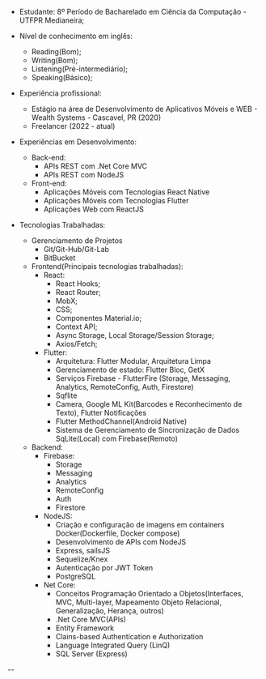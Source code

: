 * Estudante: 8º Período de Bacharelado em Ciência da Computação - UTFPR Medianeira;
* Nível de conhecimento em inglês:
  - Reading(Bom);
  - Writing(Bom);
  - Listening(Pré-intermediário);
  - Speaking(Básico);

* Experiência profissional:
  - Estágio na área de Desenvolvimento de Aplicativos Móveis e WEB - Wealth Systems - Cascavel, PR (2020)
  - Freelancer (2022 - atual) 
  	
* Experiências em Desenvolvimento:
  - Back-end:
     * APIs REST com .Net Core MVC
     * APIs REST com NodeJS
  - Front-end:
     * Aplicações Móveis com Tecnologias React Native
     * Aplicações Móveis com Tecnologias Flutter
     * Aplicações Web com ReactJS
* Tecnologias Trabalhadas:
    * Gerenciamento de Projetos
       - Git/Git-Hub/Git-Lab
       - BitBucket
    * Frontend(Principais tecnologias trabalhadas):
      * React:
        - React Hooks;
        - React Router;
        - MobX;
        - CSS;
        - Componentes Material.io;
        - Context API;
        - Async Storage, Local Storage/Session Storage;
        - Axios/Fetch;
      * Flutter:
        - Arquitetura: Flutter Modular, Arquitetura Limpa
        - Gerenciamento de estado: Flutter Bloc, GetX
        - Serviços Firebase - FlutterFire (Storage, Messaging, Analytics, RemoteConfig, Auth, Firestore)          	  
        - Sqflite
        - Camera, Google ML Kit(Barcodes e Reconhecimento de Texto), Flutter Notificações
        - Flutter MethodChannel(Android Native)
        - Sistema de Gerenciamento de Sincronização de Dados SqLite(Local) com Firebase(Remoto)           		 	
    * Backend:
      * Firebase:
        - Storage
        - Messaging
        - Analytics
        - RemoteConfig
        - Auth
        - Firestore
      * NodeJS:
        - Criação e configuração de imagens em containers Docker(Dockerfile, Docker compose)
        - Desenvolvimento de APIs com NodeJS
        - Express, sailsJS
        - Sequelize/Knex
        - Autenticação por JWT Token
        - PostgreSQL
      * Net Core:
        - Conceitos Programação Orientado a Objetos(Interfaces, MVC, Multi-layer, Mapeamento Objeto Relacional, Generalização, Herança, outros)
        - .Net Core MVC(APIs)
        - Entity Framework
        - Clains-based Authentication e Authorization
        - Language Integrated Query (LinQ)
        - SQL Server (Express)

--
